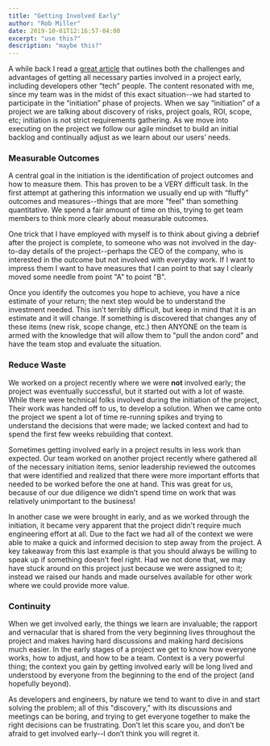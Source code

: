 ```yaml
---
title: "Getting Involved Early"
author: "Rob Miller"
date: 2019-10-01T12:16:57-04:00
excerpt: "use this?"
description: "maybe this?"
---
```


A while back I read a [great article](https://blog.prototypr.io/the-messy-shift-to-starting-together-61088323b896) that 
outlines both the challenges and advantages of getting all necessary parties involved in a project early, including developers other “tech” people.  The content resonated with me, since my team was in the midst of this exact situation--we had started to participate in the “initiation” phase of projects.  When we say “initiation” of a project we are talking about discovery of risks, project goals, ROI, scope, etc; initiation is not strict requirements gathering.  As we move into executing on the project we follow our agile mindset to build an initial backlog and continually adjust as we learn about our users’ needs.  

### Measurable Outcomes

A central goal in the initiation is the identification of project outcomes and how to measure them.  This has proven to be a VERY difficult task.  In the first attempt at gathering this information we usually end up with “fluffy” outcomes and measures--things that are more "feel" than something quantitative.  We spend a fair amount of time on this, trying to get team members to think more clearly about measurable outcomes. 

One trick that I have employed with myself is to think about giving a debrief after the project is complete, to someone 
who was not involved in the day-to-day details of the project--perhaps the CEO of the company, who is interested in the outcome but not involved with everyday work.  If I want to impress them I want to have measures that I can point to that say I clearly moved some needle from point "A" to point "B".  

Once you identify the outcomes you hope to achieve, you have a nice estimate of your return; the next step would be to understand the investment needed. This isn’t terribly difficult, but keep in mind that it is an estimate and it will change.  If something is discovered that changes any of these items (new risk, scope change, etc.) then ANYONE on the team is 
armed with the knowledge that will allow them to "pull the andon cord" and have the team stop and evaluate the situation.  

### Reduce Waste

We worked on a project recently where we were **not** involved early; the project was eventually successful, but it started out with a lot of waste.  While there were technical folks involved during the initiation of the project, Their work was handed off to us, to develop a solution. When we came onto the project we spent a lot of time re-running spikes and trying to understand the decisions that were made; we lacked context and had to spend the first few weeks rebuilding that context.   

Sometimes getting involved early in a project results in less work than expected.  Our team worked on another project recently where gathered all of the necessary initiation items, senior leadership reviewed the outcomes that were identified and realized that there were more important efforts that needed to be worked before the one at hand.  This was great for us, because of our due diligence we didn’t spend time on work that was relatively unimportant to the business!

In another case we were brought in early, and as we worked through the initiation, it became very apparent that 
the project didn't require much engineering effort at all.  Due to the fact we had all of the context we were able to make a quick and informed decision to step away from the project.  A key takeaway from this last example is that you should always be willing to speak up if something doesn’t feel right. Had we not done that, we may have stuck around on this project just because we were assigned to it; instead we raised our hands and made ourselves available for other work where we could provide more value. 

### Continuity

When we get involved early, the things we learn are invaluable; the rapport and vernacular that is shared from the very beginning lives throughout the project and makes having hard discussions and making hard decisions much easier.  In the early stages of a project we get to know how everyone works, how to adjust, and how to be a team.  Context is a very powerful thing; the context you gain by getting involved early will be long lived and understood by everyone from the beginning to the end of the project (and hopefully beyond).  

As developers and engineers, by nature we tend to want to dive in and start solving the problem; all of this "discovery," with its discussions and meetings can be boring, and trying to get everyone together to make the right decisions can be frustrating.  Don’t let this scare you, and don’t be afraid to get involved early--I don’t think you will 
regret it. 
